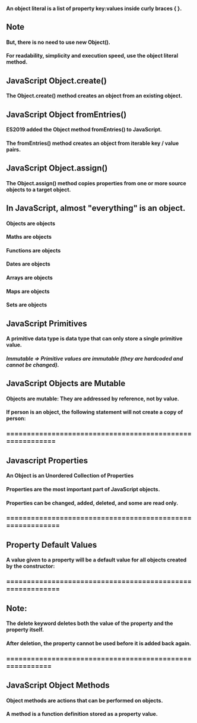 ####  An object literal is a list of property key:values inside curly braces { }.

##   Note
#### But, there is no need to use new Object().
#### For readability, simplicity and execution speed, use the object literal method.

## JavaScript Object.create()
#### The Object.create() method creates an object from an existing object.

## JavaScript Object fromEntries()
#### ES2019 added the Object method fromEntries() to JavaScript.
#### The fromEntries() method creates an object from iterable key / value pairs.


## JavaScript Object.assign()
#### The Object.assign() method copies properties from one or more source objects to a target object.

## In JavaScript, almost "everything" is an object.

#### Objects are objects
#### Maths are objects
#### Functions are objects
#### Dates are objects
#### Arrays are objects
#### Maps are objects
#### Sets are objects

## JavaScript Primitives
#### A primitive data type is data type that can only store a single primitive value.
##### Immutable => Primitive values are immutable (they are hardcoded and cannot be changed).

## JavaScript Objects are Mutable
#### Objects are mutable: They are addressed by reference, not by value.
#### If person is an object, the following statement will not create a copy of person:

### =========================================================

## Javascript Properties
#### An Object is an Unordered Collection of Properties
#### Properties are the most important part of JavaScript objects.
#### Properties can be changed, added, deleted, and some are read only.

### ==========================================================
## Property Default Values
#### A value given to a property will be a default value for all objects created by the constructor:


### ==========================================================

## Note:
#### The delete keyword deletes both the value of the property and the property itself.
#### After deletion, the property cannot be used before it is added back again.

### ========================================================

## JavaScript Object Methods
#### Object methods are actions that can be performed on objects.
#### A method is a function definition stored as a property value.